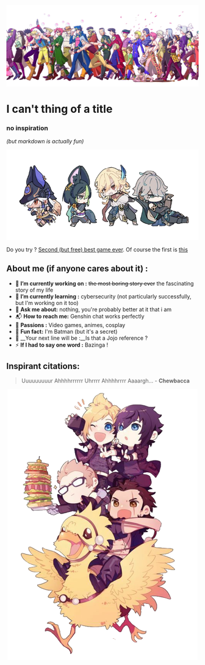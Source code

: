 ![j](https://github.com/Lightning73/Images/blob/main/fond1.png)


# I can't thing of a title


### no inspiration

*(but markdown is actually fun)*

<div align="center">

  ![genshin](https://github.com/Lightning73/Images/blob/main/s.png)
  
</div>

Do you try ? [Second (but free) best game ever](https://genshin.hoyoverse.com/en/home). Of course the first is [this](https://finalfantasyxv.square-enix-games.com/)



## About me (if anyone cares about it) :

- 📝 __I’m currently working on :__ ~~the most boring story ever~~ the fascinating story of my life
- 🌱 __I’m currently learning :__ cybersecurity (not particularly successfully, but I'm working on it too)
- 💬 __Ask me about:__ nothing, you're probably better at it that i am
- 📬 __How to reach me:__ Genshin chat works perfectly
- 👾 __Passions :__ Video games, animes, cosplay
- 💎 __Fun fact:__ I'm Batman (but it's a secret)
- 🧾 __Your next line will be :__Is that a Jojo reference ?
- ⚡ __If I had to say one word :__ Bazinga !

## Inspirant citations:
> Uuuuuuuuur Ahhhhrrrrrr Uhrrrr Ahhhhrrrr Aaaargh... - __Chewbacca__




<div align="center">
  
  ![ffxv](https://github.com/Lightning73/Images/blob/main/ch.png)
  
</div>

